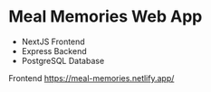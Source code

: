 # Meal Memories Web App

- NextJS Frontend
- Express Backend
- PostgreSQL Database

Frontend https://meal-memories.netlify.app/
